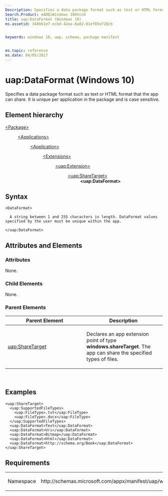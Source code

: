 ```yaml
---
Description: Specifies a data package format such as text or HTML format that the app can share. 
Search.Product: eADQiWindows 10XVcnh
title: uap:DataFormat (Windows 10)
ms.assetid: 348b61e7-ecbd-42ea-8a82-81ef85e728cb


keywords: windows 10, uwp, schema, package manifest


ms.topic: reference
ms.date: 04/05/2017
---
```


# uap:DataFormat (Windows 10)


Specifies a data package format such as text or HTML format that the app can share. It is unique per application in the package and is case sensitive.

## Element hierarchy

<dl>
<dt><a href="element-package.md">&lt;Package&gt;</a></dt>
<dd>
<dl>
<dt><a href="element-applications.md">&lt;Applications&gt;</a></dt>
<dd>
<dl>
<dt><a href="element-application.md">&lt;Application&gt;</a></dt>
<dd>
<dl>
<dt><a href="element-1-extensions.md">&lt;Extensions&gt;</a></dt>
<dd>
<dl>
<dt><a href="element-uap-extension.md">&lt;uap:Extension&gt;</a></dt>
<dd>
<dl>
<dt><a href="element-uap-sharetarget.md">&lt;uap:ShareTarget&gt;</a></dt>
<dd><b>&lt;uap:DataFormat&gt;</b></dd>
</dl>
</dd>
</dl>
</dd>
</dl>
</dd>
</dl>
</dd>
</dl>
</dd>
</dl>

## Syntax

``` syntax
<DataFormat>

  A string between 1 and 255 characters in length. DataFormat values specified by the user must be unique within the app. 

</uap:DataFormat>
```

## Attributes and Elements


### Attributes

None.

### Child Elements

None.

### Parent Elements

<table>
<colgroup>
<col width="50%" />
<col width="50%" />
</colgroup>
<thead>
<tr class="header">
<th>Parent Element</th>
<th>Description</th>
</tr>
</thead>
<tbody>
<tr class="odd">
<td><a href="element-uap-sharetarget.md">uap:ShareTarget</a> </td>
<td><p>Declares an app extension point of type <strong>windows.shareTarget</strong>. The app can share the specified types of files.</p></td>
</tr>
</tbody>
</table>

 

## Examples

```XAML
<uap:ShareTarget>
  <uap:SupportedFileTypes>
    <uap:FileType>.txt</uap:FileType>
    <uap:FileType>.docx</uap:FileType>
  </uap:SupportedFileTypes>
  <uap:DataFormat>Text</uap:DataFormat>
  <uap:DataFormat>Uri</uap:DataFormat>
  <uap:DataFormat>Bitmap</uap:DataFormat>
  <uap:DataFormat>Html</uap:DataFormat>
  <uap:DataFormat>http://schema.org/Book</uap:DataFormat>
</uap:ShareTarget>
```

## Requirements

<table>
<colgroup>
<col width="50%" />
<col width="50%" />
</colgroup>
<tbody>
<tr class="odd">
<td><p>Namespace</p></td>
<td><p>http://schemas.microsoft.com/appx/manifest/uap/windows10</p></td>
</tr>
</tbody>
</table>

 

 



